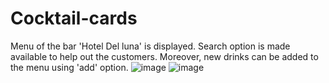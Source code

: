 # Cocktail-cards
Menu of the bar 'Hotel Del luna' is displayed. Search option is made available to help out the customers. Moreover, new drinks can be added to the menu using  'add' option.
![image](https://user-images.githubusercontent.com/91280360/214718349-e52c0ebb-39b8-4801-bd07-705db4fcd235.png)
![image](https://user-images.githubusercontent.com/91280360/214718372-50402ab3-da25-4ffa-8406-49408a35a673.png)
